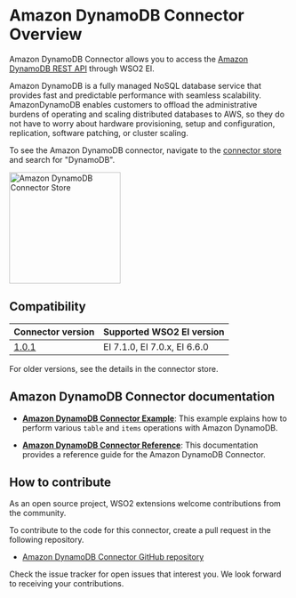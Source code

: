 # Amazon DynamoDB Connector Overview

Amazon DynamoDB Connector allows you to access the [Amazon DynamoDB REST API](https://docs.aws.amazon.com/amazondynamodb/latest/developerguide/HowItWorks.API.html) through WSO2 EI.

Amazon DynamoDB is a fully managed NoSQL database service that provides fast and predictable performance with seamless scalability. AmazonDynamoDB enables customers to offload the administrative burdens of operating and scaling distributed databases to AWS, so they do not have to worry about hardware provisioning, setup and configuration, replication, software patching, or cluster scaling.

To see the Amazon DynamoDB connector, navigate to the [connector store](https://store.wso2.com/store/assets/esbconnector/list) and search for "DynamoDB".

<img src="{{base_path}}/assets/img/integrate/connectors/amazon-dynamodb-store.png" title="Amazon DynamoDB Connector Store" width="200" alt="Amazon DynamoDB Connector Store"/>

## Compatibility

| Connector version | Supported WSO2 EI version |
| ------------- |------------- |
|  [1.0.1](https://github.com/wso2-extensions/esb-connector-amazondynamodb/tree/1.0.1)        |  EI 7.1.0, EI 7.0.x, EI 6.6.0 |

For older versions, see the details in the connector store.

## Amazon DynamoDB Connector documentation

* **[Amazon DynamoDB Connector Example](amazondynamodb-connector-example.md)**: This example explains how to perform various `table` and `items` operations with Amazon DynamoDB. 

* **[Amazon DynamoDB Connector Reference](amazondynamodb-connector-configuration.md)**: This documentation provides a reference guide for the Amazon DynamoDB Connector.

## How to contribute

As an open source project, WSO2 extensions welcome contributions from the community. 

To contribute to the code for this connector, create a pull request in the following repository. 

* [Amazon DynamoDB Connector GitHub repository](https://github.com/wso2-extensions/esb-connector-amazondynamodb)

Check the issue tracker for open issues that interest you. We look forward to receiving your contributions.
